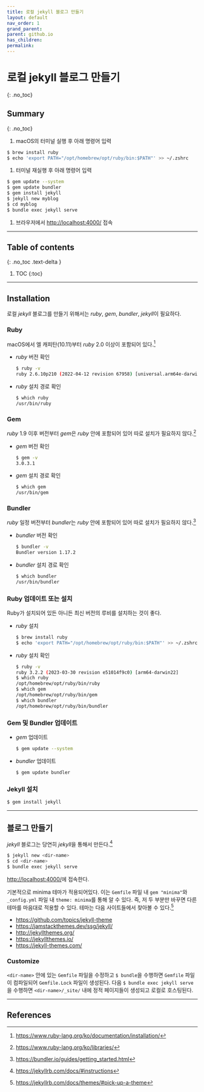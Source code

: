 ```yaml
---
title: 로컬 jekyll 블로그 만들기
layout: default
nav_order: 1
grand_parent:
parent: github.io
has_children:
permalink:
---
```



# 로컬 jekyll 블로그 만들기
{: .no_toc}

## Summary
{: .no_toc}

1. macOS의 터미널 실행 후 아래 명령어 입력
  ```bash
  $ brew install ruby
  $ echo 'export PATH="/opt/homebrew/opt/ruby/bin:$PATH"' >> ~/.zshrc
  ```
1. 터미널 재실행 후 아래 명령어 입력
  ```bash
  $ gem update --system
  $ gem update bundler
  $ gem install jekyll
  $ jekyll new myblog
  $ cd myblog
  $ bundle exec jekyll serve
  ```
1. 브라우저에서 <http://localhost:4000/> 접속

***

## Table of contents
{: .no_toc .text-delta }

1. TOC
{:toc}

***

## Installation

로컬 *jekyll* 블로그를 만들기 위해서는 *ruby*, *gem*, *bundler*, *jekyll*이 필요하다.

### Ruby

macOS에서 엘 캐피탄(10.11)부터 *ruby* 2.0 이상이 포함되어 있다.[^rubyref]
- *ruby* 버전 확인
  
  ```bash
  $ ruby -v
  ruby 2.6.10p210 (2022-04-12 revision 67958) [universal.arm64e-darwin22]
  ```
  
- *ruby* 설치 경로 확인
  
  ```bash
  $ which ruby
  /usr/bin/ruby
  ```

### Gem

*ruby* 1.9 이후 버전부터 *gem*은 *ruby* 안에 포함되어 있어 따로 설치가 필요하지 않다.[^gemref]

- *gem* 버전 확인
  
  ```bash
  $ gem -v
  3.0.3.1
  ```
  
- *gem* 설치 경로 확인
  
  ```bash
  $ which gem
  /usr/bin/gem
  ```

### Bundler

*ruby* 일정 버전부터 *bundler*는 *ruby* 안에 포함되어 있어 따로 설치가 필요하지 않다.[^bundlerref]

- *bundler* 버전 확인
  
  ```bash
  $ bundler -v
  Bundler version 1.17.2
  ```
  
- *bundler* 설치 경로 확인
  
  ```bash
  $ which bundler
  /usr/bin/bundler
  ```

### Ruby 업데이트 또는 설치

Ruby가 설치되어 있든 아니든 최신 버전의 루비를 설치하는 것이 좋다.
- *ruby* 설치
  
  ```bash
  $ brew install ruby
  $ echo 'export PATH="/opt/homebrew/opt/ruby/bin:$PATH"' >> ~/.zshrc
  ```
  
- *ruby* 설치 확인
  
  ```bash
  $ ruby -v
  ruby 3.2.2 (2023-03-30 revision e51014f9c0) [arm64-darwin22]
  $ which ruby
  /opt/homebrew/opt/ruby/bin/ruby
  $ which gem
  /opt/homebrew/opt/ruby/bin/gem
  $ which bundler
  /opt/homebrew/opt/ruby/bin/bundler
  ```

### Gem 및 Bundler 업데이트

- *gem* 업데이트
  
  ```bash
  $ gem update --system
  ```
  
- *bundler* 업데이트
  
  ```bash
  $ gem update bundler
  ```

### Jekyll 설치

  ```bash
  $ gem install jekyll
  ```

***

## 블로그 만들기

*jekyll* 블로그는 당연히 *jekyll*을 통해서 만든다.[^blogref]
  ```bash
  $ jekyll new <dir-name>
  $ cd <dir-name>
  $ bundle exec jekyll serve
  ```

<http://localhost:4000/>에 접속한다.

기본적으로 minima 테마가 적용되어있다. 이는 `Gemfile` 파일 내 `gem "minima"`와 `_config.yml` 파일 내 `theme: minima`를 통해 알 수 있다. 즉, 저 두 부분만 바꾸면 다른 테마를 마음대로 적용할 수 있다. 테마는 다음 사이트들에서 찾아볼 수 있다.[^theme]

- <https://github.com/topics/jekyll-theme>
- <https://jamstackthemes.dev/ssg/jekyll/>
- <http://jekyllthemes.org/>
- <https://jekyllthemes.io/>
- <https://jekyll-themes.com/>

### Customize
`<dir-name>` 안에 있는 `Gemfile` 파일을 수정하고 `$ bundle`을 수행하면 `Gemfile` 파일이 컴파일되어 `Gemfile.Lock` 파일이 생성된다.
다음 `$ bundle exec jekyll serve`을 수행하면 `<dir-name>/_site/` 내에 정적 페이지들이 생성되고 로컬로 호스팅된다.

***

## References

[^rubyref]: <https://www.ruby-lang.org/ko/documentation/installation/>
[^gemref]: <https://www.ruby-lang.org/ko/libraries/>

[^bundlerref]: <https://bundler.io/guides/getting_started.html>

[^blogref]: <https://jekyllrb.com/docs/#instructions>
[^theme]: <https://jekyllrb.com/docs/themes/#pick-up-a-theme>